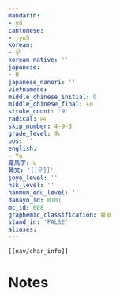 ```yaml
---
mandarin:
- yǔ
cantonese:
- jyu5
korean:
- 우
korean_native: ''
japanese:
- U
japanese_nanori: ''
vietnamese:
middle_chinese_initial: 0
middle_chinese_final: ɨo
stroke_count: '9'
radical: 禸
skip_number: 4-9-3
grade_level: 名
pos: ''
english:
- Yu
羅馬字: u
韓文: '[[우]]'
joyo_level: ''
hsk_level: ''
hanmun_edu_level: ''
danayo_id: 8101
mc_id: 608
graphemic_classification: 會意
stand_in: 'FALSE'
aliases:
---
```

```meta-bind-embed
[[nav/char_info]]
```

# Notes

